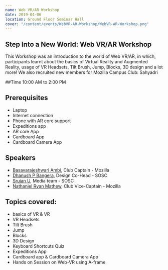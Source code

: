 ```yaml
---
name: Web VR/AR Workshop 
date: 2019-04-06
location: Ground Floor Seminar Hall
cover: "/content/events/WebVR-AR-Workshop/WebVR-AR-Workshop.png"
---
```


## Step Into a New World: Web VR/AR Workshop
This Workshop was an introduction to the world of Web VR/AR, in which, participants learnt about the basics of Virtual Reality and
Augmented Reality, usage of VR Headsets, Tilt Brush, Jump, Blocks, 3D design and a lot more! We also recruited new members
for Mozilla Campus Club: Sahyadri

##Time
10:00 AM to 2:00 PM

## Prerequisites
* Laptop
* Internet connection
* Phone with AR core support
* Expeditions app
* AR core App
* Cardboard App
* Cardboard Camera App

## Speakers
- [Basavarajeshwari Ambi](https://github.com/Basavarajeshwari-Ambi), Club Captain - Mozilla
- [Dhanush P Bangera](https://github.com/Dhanush-bangera), Design Co-Head - SOSC
- [Srujan U](https://github.com/creativedreamer), Media team - SOSC
- [Nathaniel Ryan Mathew](https://github.com/nathanielmathew), Club Vice-Captain - Mozilla

## Topics covered:
* basics of VR & VR
* VR Headsets
* Tilt Brush
* Jump
* Blocks
* 3D Design
* Keyboard Shortcuts Quiz
* Expeditions App
* Cardboard app & Cardboard Camera App
* Hands on Session on Web-VR using A-frame

